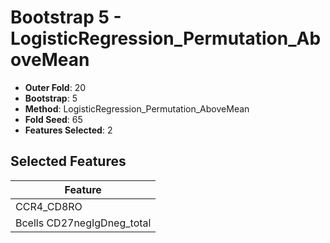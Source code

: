 # Bootstrap 5 - LogisticRegression_Permutation_AboveMean

- **Outer Fold**: 20
- **Bootstrap**: 5
- **Method**: LogisticRegression_Permutation_AboveMean
- **Fold Seed**: 65
- **Features Selected**: 2

## Selected Features

| Feature |
|---------|
| CCR4_CD8RO |
| Bcells CD27negIgDneg_total |
